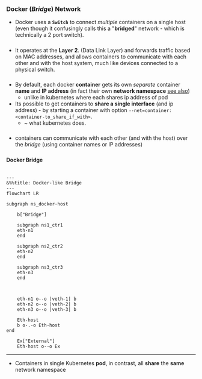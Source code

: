 ### Docker (*Bridge*) Network
- Docker uses a **`Switch`**  to connect _multiple_ containers on a single host (even though it confusingly calls this a "**bridged**" network - which is technically a 2 port switch).

#####
- It operates at the **Layer 2**. (Data Link Layer) and forwards traffic based on MAC addresses, and allows containers to communicate with each other and with the host system, much like devices connected to a physical switch.

#####
- By default, each docker **container** gets  its own *separate* container **name** and **IP address** (in fact their own **network namespace** [see also](../../../network/interafce.md))
    - unlike in kubernetes where each shares ip address of pod
- Its possible to get containers to **share a single interface** (and ip address) -  by starting a container with option `--net=container:<container-to_share_if_with>`.        
    - ~ what kubernetes does.
#####
- containers can communicate with each other (and with the host) over the _bridge_ (using container names or IP addresses)


#####



#### **Docker Bridge**







```mermaid

---
&%%title: Docker-like Bridge
---
flowchart LR
    
subgraph ns_docker-host

    b["Bridge"]

    subgraph ns1_ctr1
    eth-n1
    end

    subgraph ns2_ctr2
    eth-n2
    end

    subgraph ns3_ctr3
    eth-n3
    end


    
    eth-n1 o--o |veth-1| b
    eth-n2 o--o |veth-2| b 
    eth-n3 o--o |veth-3| b 

    Eth-host
    b o-.-o Eth-host
end    

    Ex["External"]
    Eth-host o--o Ex
```

---
- Containers in single Kubernetes **pod**, in contrast, all **share** the **same** network namespace